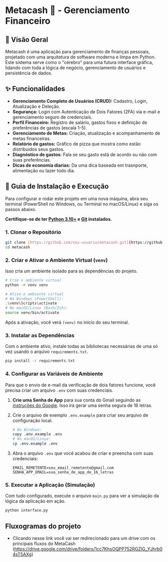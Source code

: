 # Metacash 💸 - Gerenciamento Financeiro

## 🚀 Visão Geral
Metacash é uma aplicação para gerenciamento de finanças pessoais, projetado com uma arquitetura de software moderna e limpa em Python. Este sistema serve como o "cérebro" para uma futura interface gráfica, lidando com toda a lógica de negócio, gerenciamento de usuários e persistência de dados.

## ✨ Funcionalidades

-   **Gerenciamento Completo de Usuários (CRUD):** Cadastro, Login, Atualização e Deleção.
-   **Segurança:** Login com Autenticação de Dois Fatores (2FA) via e-mail e gerenciamento seguro de credenciais.
-   **Perfil Financeiro:** Registro de salário, gastos fixos e definição de preferências de gastos (escala 1-5).
-   **Gerenciamento de Metas:** Criação, atualização e acompanhamento de metas financeiras.
-   **Relatório de gastos:** Gráfico de pizza que mostra como estão distribuidos seus gastos.
-   **Diagnóstico de gastos:** Fala se seu gasto está de acordo ou não com suas preferências.
-   **Dicas de economia diarias:** Da uma dica baseada em trasnporte, alimentação ou lazer todo dia.

## 🚀 Guia de Instalação e Execução

Para configurar e rodar este projeto em uma nova máquina, abra seu terminal (PowerShell no Windows, ou Terminal no macOS/Linux) e siga os passos abaixo.

**Certifique-se de ter [Python 3.10+](https://www.python.org/downloads/) e [Git](https://git-scm.com/downloads) instalados.**

### 1. Clonar o Repositório

```bash
git clone [https://github.com/seu-usuario/metacash.git](https://github.com/seu-usuario/metacash.git)
cd metacash
```

### 2. Criar e Ativar o Ambiente Virtual (`venv`)

Isso cria um ambiente isolado para as dependências do projeto.

```bash
# Crie o ambiente virtual
python -m venv venv

# Ative o ambiente virtual
# No Windows (PowerShell):
.\venv\Scripts\activate
# No macOS/Linux (Bash/Zsh):
source venv/bin/activate
```
Após a ativação, você verá `(venv)` no início do seu terminal.

### 3. Instalar as Dependências

Com o ambiente ativo, instale todas as bibliotecas necessárias de uma só vez usando o arquivo `requirements.txt`.

```bash
pip install -r requirements.txt
```

### 4. Configurar as Variáveis de Ambiente

Para que o envio de e-mail da verificação de dois fatores funcione, você precisa criar um arquivo `.env` com suas credenciais.

1.  **Crie uma Senha de App** para sua conta do Gmail seguindo as [instruções do Google](https://support.google.com/accounts/answer/185833). Isso irá gerar uma senha segura de 16 letras.

2.  Crie o arquivo de exemplo `.env.example` para criar seu arquivo de configuração local.
    ```bash
    # No Windows:
    copy .env.example .env
    # No macOS/Linux:
    cp .env.example .env
    ```

3.  Abra o arquivo `.env` que você acabou de criar e preencha com suas credenciais:
    ```
    EMAIL_REMETENTE=seu_email_remetente@gmail.com
    SENHA_APP_EMAIL=sua_senha_de_app_de_16_letras
    ```

### 5. Executar a Aplicação (Simulação)

Com tudo configurado, execute o arquivo `main.py` para ver a simulação da lógica da aplicação em ação.
```bash
python interface.py
```
## Fluxogramas do projeto
- Clicando nesse link você vai ser redirecionado para um drive com os principais fluxos do MetaCash (https://drive.google.com/drive/folders/1cc7KhsOQPP752RGZlG_YJhrb04sT5AXg)
